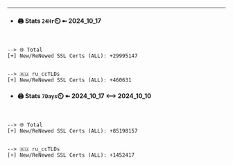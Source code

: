 

---
- #### 🖨️ **Stats** `24Hr`⏲️ ➼ 2024_10_17
```console


--> 🌐 Total
[+] New/ReNewed SSL Certs (ALL): +29995147


--> 🇷🇺 ru_ccTLDs
[+] New/ReNewed SSL Certs (ALL): +460631

```

- #### 🖨️ **Stats** `7Days`⏲️ ➼ 2024_10_17 <--> 2024_10_10
```console


--> 🌐 Total
[+] New/ReNewed SSL Certs (ALL): +85198157


--> 🇷🇺 ru_ccTLDs
[+] New/ReNewed SSL Certs (ALL): +1452417

```

